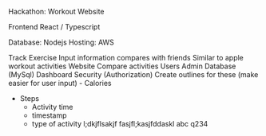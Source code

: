 Hackathon: Workout Website

Frontend
React / Typescript

Database: Nodejs
Hosting: AWS

Track Exercise
Input information compares with friends
Similar to apple workout activities
Website
Compare activities
Users
Admin
Database (MySql)
Dashboard
Security (Authorization)
Create outlines for these (make easier for user input) - Calories

- Steps
  - Activity time
  - timestamp
  - type of activity
    l;dkjflsakjf
    fasjfl;kasjfddaskl
    abc q234
